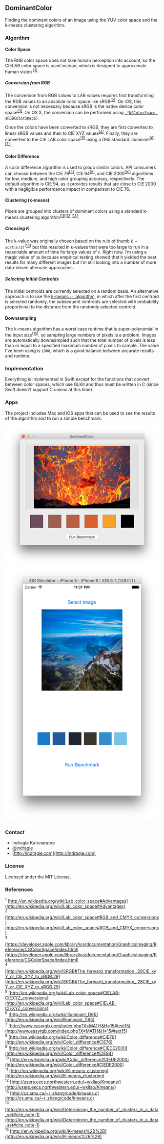 ## DominantColor

Finding the dominant colors of an image using the YUV color space and the k-means clustering algorithm.

### Algorithm

#### Color Space

The RGB color space does not take human perception into account, so the CIELAB color space is used instead, which is designed to approximate human vision <sup>[[1]](http://en.wikipedia.org/wiki/Lab_color_space#Advantages)</sup>. 

##### Conversion from RGB

The conversion from RGB values to LAB values requires first transforming the RGB values to an absolute color space like sRGB<sup>[[2]](http://en.wikipedia.org/wiki/Lab_color_space#RGB_and_CMYK_conversions)</sup>. On iOS, this conversion is not necessary because sRGB is the native device color space<sup>[[3]](https://developer.apple.com/library/ios/documentation/GraphicsImaging/Reference/CGColorSpace/index.html)</sup>. On OS X, the conversion can be performed using [`-[NSColorSpace sRGBColorSpace]`](https://developer.apple.com/library/mac/documentation/Cocoa/Reference/ApplicationKit/Classes/NSColorSpace_Class/index.html).

Once the colors have been converted to sRGB, they are first converted to linear sRGB values and then to CIE XYZ values<sup>[[4]](http://en.wikipedia.org/wiki/SRGB#The_forward_transformation_.28CIE_xyY_or_CIE_XYZ_to_sRGB.29)</sup>. Finally, they are converted to the CIE LAB color space<sup>[[5]](http://en.wikipedia.org/wiki/Lab_color_space#CIELAB-CIEXYZ_conversions)</sup> using a D65 standard illuminant<sup>[[6]](http://en.wikipedia.org/wiki/Illuminant_D65)[[7]](http://www.easyrgb.com/index.php?X=MATH&H=15#text15)</sup>. 

#### Color Difference

A color difference algorithm is used to group similar colors. API consumers can choose between the CIE 76<sup>[[8]](http://en.wikipedia.org/wiki/Color_difference#CIE76)</sup>, CIE 94<sup>[[9]](http://en.wikipedia.org/wiki/Color_difference#CIE94)</sup>, and CIE 2000<sup>[[10]](http://en.wikipedia.org/wiki/Color_difference#CIEDE2000)</sup> algorithms for low, medium, and high color grouping accuracy, respectively. The default algorithm is CIE 94, as it provides results that are close to CIE 2000 with a negligible performance impact in comparison to CIE 76.

#### Clustering (k-means)

Pixels are grouped into clusters of dominant colors using a standard k-means clustering algorithm<sup>[[11](http://en.wikipedia.org/wiki/K-means_clustering)][[12](http://users.eecs.northwestern.edu/~wkliao/Kmeans/)][[13](http://cs.smu.ca/~r_zhang/code/kmeans.c)]</sup>. 

##### Choosing K

The k-value was originally chosen based on the rule of thumb `k = sqrt(n/2)`<sup>[[14](http://en.wikipedia.org/wiki/Determining_the_number_of_clusters_in_a_data_set#cite_note-1)]</sup> but this resulted in `k`-values that were too large to run in a reasonable amount of time for large values of `n`. Right now, I'm using a magic value of `16` because empirical testing showed that it yielded the best results for many different images but I'm still looking into a number of more data-driven alternate approaches.

##### Selecting Initial Centroids

The initial centroids are currently selected on a random basis. An alternative approach is to use the [k-means++ algorithm](http://en.wikipedia.org/wiki/K-means%2B%2B), in which after the first centroid is selected randomly, the subsequent centroids are selected with probability proportional to the distance from the randomly selected centroid.

#### Downsampling

The k-means algorithm has a worst case runtime that is super-polynomial in the input size<sup>[[15](http://en.wikipedia.org/wiki/K-means%2B%2B)]</sup>, so sampling large numbers of pixels is a problem. Images are automatically downsampled such that the total number of pixels is less than or equal to a specified maximum number of pixels to sample. The value I've been using is `1000`, which is a good balance between accurate results and runtime. 

### Implementation

Everything is implemented in Swift except for the functions that convert between color spaces, which use GLKit and thus must be written in C (since Swift doesn't support C unions at this time). 

### Apps

The project includes Mac and iOS apps that can be used to see the results of the algorithm and to run a simple benchmark.

![Mac app](mac.png)
![iOS app](ios.png)

### Contact

* Indragie Karunaratne
* [@indragie](http://twitter.com/indragie)
* [http://indragie.com](http://indragie.com)

### License

Licensed under the MIT License.

### References

<sup>1</sup> [http://en.wikipedia.org/wiki/Lab_color_space#Advantages](http://en.wikipedia.org/wiki/Lab_color_space#Advantages)  
<sup>2</sup> [http://en.wikipedia.org/wiki/Lab_color_space#RGB_and_CMYK_conversions](http://en.wikipedia.org/wiki/Lab_color_space#RGB_and_CMYK_conversions)  
<sup>3</sup> [https://developer.apple.com/library/ios/documentation/GraphicsImaging/Reference/CGColorSpace/index.html](https://developer.apple.com/library/ios/documentation/GraphicsImaging/Reference/CGColorSpace/index.html)  
<sup>4</sup> [http://en.wikipedia.org/wiki/SRGB#The_forward_transformation_.28CIE_xyY_or_CIE_XYZ_to_sRGB.29](http://en.wikipedia.org/wiki/SRGB#The_forward_transformation_.28CIE_xyY_or_CIE_XYZ_to_sRGB.29)    
<sup>5</sup> [http://en.wikipedia.org/wiki/Lab_color_space#CIELAB-CIEXYZ_conversions](http://en.wikipedia.org/wiki/Lab_color_space#CIELAB-CIEXYZ_conversions)  
<sup>6</sup> [http://en.wikipedia.org/wiki/Illuminant_D65](http://en.wikipedia.org/wiki/Illuminant_D65)    
<sup>7</sup> [http://www.easyrgb.com/index.php?X=MATH&H=15#text15](http://www.easyrgb.com/index.php?X=MATH&H=15#text15)  
<sup>8</sup> [http://en.wikipedia.org/wiki/Color_difference#CIE76](http://en.wikipedia.org/wiki/Color_difference#CIE76)    
<sup>9</sup> [http://en.wikipedia.org/wiki/Color_difference#CIEDE2000](http://en.wikipedia.org/wiki/Color_difference#CIE94)    
<sup>10</sup> [http://en.wikipedia.org/wiki/Color_difference#CIEDE2000](http://en.wikipedia.org/wiki/Color_difference#CIEDE2000)  
<sup>11</sup> [http://en.wikipedia.org/wiki/K-means_clustering](http://en.wikipedia.org/wiki/K-means_clustering)  
<sup>12</sup> [http://users.eecs.northwestern.edu/~wkliao/Kmeans/](http://users.eecs.northwestern.edu/~wkliao/Kmeans/)  
<sup>13</sup> [http://cs.smu.ca/~r_zhang/code/kmeans.c](http://cs.smu.ca/~r_zhang/code/kmeans.c)  
<sup>14</sup> [http://en.wikipedia.org/wiki/Determining_the_number_of_clusters_in_a_data_set#cite_note-1](http://en.wikipedia.org/wiki/Determining_the_number_of_clusters_in_a_data_set#cite_note-1)  
<sup>15</sup> [http://en.wikipedia.org/wiki/K-means%2B%2B](http://en.wikipedia.org/wiki/K-means%2B%2B)